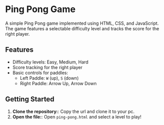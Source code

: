 # Ping Pong Game

A simple Ping Pong game implemented using HTML, CSS, and JavaScript. The game features a selectable difficulty level and tracks the score for the right player.

## Features

- Difficulty levels: Easy, Medium, Hard
- Score tracking for the right player
- Basic controls for paddles:
  - Left Paddle: `W` (up), `S` (down)
  - Right Paddle: Arrow Up, Arrow Down

## Getting Started

1. **Clone the repository:**: Copy the url and clone it to your pc.
2. **Open the file:**: Open `ping-pong.html` and select a level to play!
